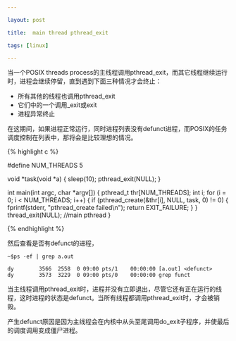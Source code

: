 ```yaml
---

layout: post  

title:  main thread pthread_exit

tags: [linux]

---
```


当一个POSIX threads process的主线程调用pthread\_exit，而其它线程继续运行时，进程会继续停留，直到遇到下面三种情况才会终止：

* 所有其他的线程也调用pthread\_exit
* 它们中的一个调用\_exit或exit
* 进程异常终止

在这期间，如果进程正常运行，同时进程列表没有defunct进程，而POSIX的任务调度控制在列表中，那将会是比较理想的情况。
	
{% highlight c %}

 #define NUM_THREADS 5

 void *task(void *a) {
   sleep(10);
   pthread_exit(NULL);
 }
	
 int main(int argc, char *argv[]) {
   pthread_t thr[NUM_THREADS];
   int i;
   for (i = 0; i < NUM_THREADS; i++) {
     if (pthread_create(&thr[i], NULL, task, 0) != 0) {
       fprintf(stderr, "pthread_create failed\n");
       return EXIT_FAILURE;
     }
   }
   thread_exit(NULL);     //main pthread 
 }

{% endhighlight %}


然后查看是否有defunct的进程，
    

`~$ps -ef | grep a.out`

    dy        3566  2558  0 09:00 pts/1    00:00:00 [a.out] <defunct>
    dy        3573  3229  0 09:00 pts/0    00:00:00 grep funct

当主线程调用pthread\_exit时，进程并没有立即退出，尽管它还有正在运行的线程，这时进程的状态是defunct。当所有线程都调用pthread\_exit时，才会被销毁。

产生defunct原因是因为主线程会在内核中从头至尾调用do_exit子程序，并使最后的调度调用变成僵尸进程。
